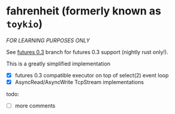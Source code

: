 # fahrenheit (formerly known as `toykio`)

*FOR LEARNING PURPOSES ONLY*

See [futures 0.3](https://github.com/polachok/toykio/tree/futures-0.3) branch for futures 0.3 support (nightly rust only!).

This is a greatly simplified implementation

- [x] futures 0.3 compatible executor on top of select(2) event loop
- [x] AsyncRead/AsyncWrite TcpStream implementations

todo:
- [ ] more comments
